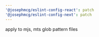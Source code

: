 ```yaml
---
'@josephmcg/eslint-config-react': patch
'@josephmcg/eslint-config-next': patch
---
```


apply to mjs, mts glob pattern files
